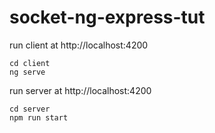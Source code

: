 # socket-ng-express-tut

run client at http://localhost:4200
```
cd client
ng serve
```

run server at http://localhost:4200
```
cd server
npm run start
```
